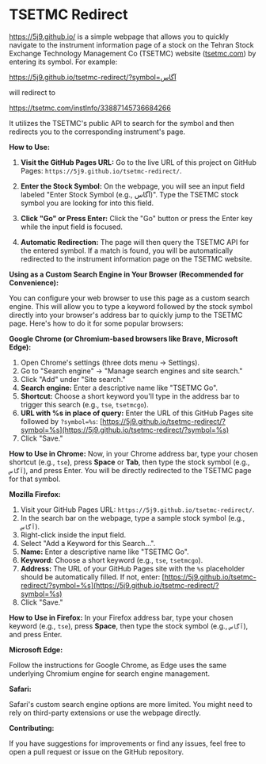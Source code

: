 # TSETMC Redirect

https://5j9.github.io/ is a simple webpage that allows you to quickly navigate to the instrument information page of a stock on the Tehran Stock Exchange Technology Management Co (TSETMC) website ([tsetmc.com](https://tsetmc.com/)) by entering its symbol. For example:

https://5j9.github.io/tsetmc-redirect/?symbol=آگاس

will redirect to

https://tsetmc.com/instInfo/33887145736684266

It utilizes the TSETMC's public API to search for the symbol and then redirects you to the corresponding instrument's page.

**How to Use:**

1.  **Visit the GitHub Pages URL:** Go to the live URL of this project on GitHub Pages: `https://5j9.github.io/tsetmc-redirect/`.

2.  **Enter the Stock Symbol:** On the webpage, you will see an input field labeled "Enter Stock Symbol (e.g., آگاس)". Type the TSETMC stock symbol you are looking for into this field.

3.  **Click "Go" or Press Enter:** Click the "Go" button or press the Enter key while the input field is focused.

4.  **Automatic Redirection:** The page will then query the TSETMC API for the entered symbol. If a match is found, you will be automatically redirected to the instrument information page on the TSETMC website.

**Using as a Custom Search Engine in Your Browser (Recommended for Convenience):**

You can configure your web browser to use this page as a custom search engine. This will allow you to type a keyword followed by the stock symbol directly into your browser's address bar to quickly jump to the TSETMC page. Here's how to do it for some popular browsers:

**Google Chrome (or Chromium-based browsers like Brave, Microsoft Edge):**

1.  Open Chrome's settings (three dots menu -> Settings).
2.  Go to "Search engine" -> "Manage search engines and site search."
3.  Click "Add" under "Site search."
4.  **Search engine:** Enter a descriptive name like "TSETMC Go".
5.  **Shortcut:** Choose a short keyword you'll type in the address bar to trigger this search (e.g., `tse`, `tsetmcgo`).
6.  **URL with %s in place of query:** Enter the URL of this GitHub Pages site followed by `?symbol=%s`:
    [https://5j9.github.io/tsetmc-redirect/?symbol=%s](https://5j9.github.io/tsetmc-redirect/?symbol=%s)
7.  Click "Save."

   **How to Use in Chrome:** Now, in your Chrome address bar, type your chosen shortcut (e.g., `tse`), press **Space** or **Tab**, then type the stock symbol (e.g., `آگاس`), and press Enter. You will be directly redirected to the TSETMC page for that symbol.

**Mozilla Firefox:**

1.  Visit your GitHub Pages URL: `https://5j9.github.io/tsetmc-redirect/`.
2.  In the search bar on the webpage, type a sample stock symbol (e.g., `آگاس`).
3.  Right-click inside the input field.
4.  Select "Add a Keyword for this Search...".
5.  **Name:** Enter a descriptive name like "TSETMC Go".
6.  **Keyword:** Choose a short keyword (e.g., `tse`, `tsetmcgo`).
7.  **Address:** The URL of your GitHub Pages site with the `%s` placeholder should be automatically filled. If not, enter:
    [https://5j9.github.io/tsetmc-redirect/?symbol=%s](https://5j9.github.io/tsetmc-redirect/?symbol=%s)
8.  Click "Save."

   **How to Use in Firefox:** In your Firefox address bar, type your chosen keyword (e.g., `tse`), press **Space**, then type the stock symbol (e.g., `آگاس`), and press Enter.

**Microsoft Edge:**

Follow the instructions for Google Chrome, as Edge uses the same underlying Chromium engine for search engine management.

**Safari:**

Safari's custom search engine options are more limited. You might need to rely on third-party extensions or use the webpage directly.

**Contributing:**

If you have suggestions for improvements or find any issues, feel free to open a pull request or issue on the GitHub repository.
